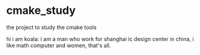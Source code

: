 # cmake_study
the project to study the cmake tools

hi i am koala:
  i am a man who work for shanghai ic design center in china, i like math computer and women, that's all.
